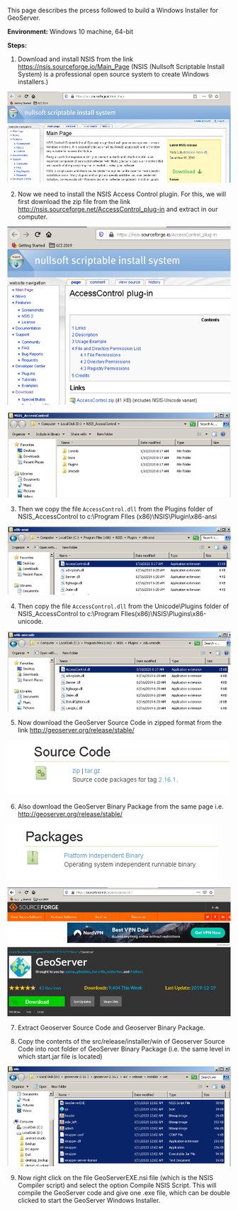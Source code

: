 This page describes the prcess followed to build a Windows Installer for GeoServer.

**Environment:** Windows 10 machine, 64-bit

**Steps:**

1. Download and install NSIS from the link https://nsis.sourceforge.io/Main_Page
(NSIS (Nullsoft Scriptable Install System) is a professional open source system to create Windows installers.)

![](https://github.com/navgarg/gci-2019/blob/master/GeoServer%20Windows%20Installer/Images/1.PNG)

2. Now we need to install the NSIS Access Control plugin. For this, we will first download the zip file from the link http://nsis.sourceforge.net/AccessControl_plug-in and extract in our computer. 

![](https://github.com/navgarg/gci-2019/blob/master/GeoServer%20Windows%20Installer/Images/2.PNG)

![](https://github.com/navgarg/gci-2019/blob/master/GeoServer%20Windows%20Installer/Images/3.PNG)

3. Then we copy the file `AccessControl.dll` from the Plugins folder of NSIS_AccessControl to c:\Program FIles (x86)\NSIS\Plugin\x86-ansi

![](https://github.com/navgarg/gci-2019/blob/master/GeoServer%20Windows%20Installer/Images/paste%20ansi%20file.PNG)

4. Then copy the file `AccessControl.dll` from the Unicode\Plugins folder of NSIS_AccessControl to c:\Program FIles(x86)\NSIS\Plugins\x86-unicode.

![](https://github.com/navgarg/gci-2019/blob/master/GeoServer%20Windows%20Installer/Images/paste%20unicode%20file.PNG)

5. Now download the GeoServer Source Code in zipped format from the link http://geoserver.org/release/stable/

![](https://github.com/navgarg/gci-2019/blob/master/GeoServer%20Windows%20Installer/Images/6.PNG)

6. Also download the GeoServer Binary Package from the same page i.e. http://geoserver.org/release/stable/

![](https://github.com/navgarg/gci-2019/blob/master/GeoServer%20Windows%20Installer/Images/Binary%20Package.PNG)

![](https://github.com/navgarg/gci-2019/blob/master/GeoServer%20Windows%20Installer/Images/5.PNG)

7. Extract Geoserver Source Code and Geoserver Binary Package.

8. Copy the contents of the src/release/installer/win of Geoserver Source Code into root folder of GeoServer Binary Package (i.e. the same level in which start.jar file is located)

![](https://github.com/navgarg/gci-2019/blob/master/GeoServer%20Windows%20Installer/Images/files.PNG)

9. Now right click on the file GeoServerEXE.nsi file (which is the NSIS Compiler script) and select the option Compile NSIS Script. This will compile the GeoServer code and give one .exe file, which can be double clicked to start the GeoServer Windows Installer.
